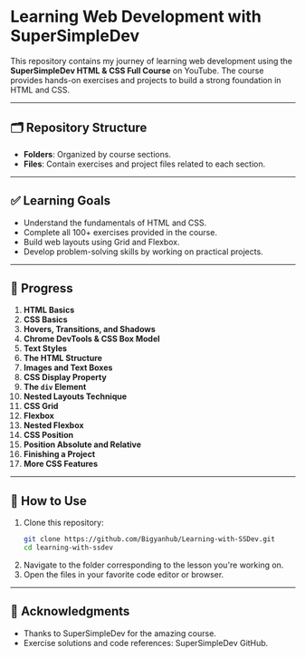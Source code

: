 # Learning Web Development with SuperSimpleDev  

This repository contains my journey of learning web development using the **SuperSimpleDev HTML & CSS Full Course** on YouTube. The course provides hands-on exercises and projects to build a strong foundation in HTML and CSS.  

---

## 🗂️ Repository Structure  

- **Folders**: Organized by course sections.  
- **Files**: Contain exercises and project files related to each section.  

---

## ✅ Learning Goals  

- Understand the fundamentals of HTML and CSS.  
- Complete all 100+ exercises provided in the course.  
- Build web layouts using Grid and Flexbox.  
- Develop problem-solving skills by working on practical projects.  

---

## 🔨 Progress  

1. **HTML Basics**  
2. **CSS Basics**  
3. **Hovers, Transitions, and Shadows**  
4. **Chrome DevTools & CSS Box Model**  
5. **Text Styles**  
6. **The HTML Structure**  
7. **Images and Text Boxes**  
8. **CSS Display Property**  
9. **The `div` Element**  
10. **Nested Layouts Technique**  
11. **CSS Grid**  
12. **Flexbox**  
13. **Nested Flexbox**  
14. **CSS Position**  
15. **Position Absolute and Relative**  
16. **Finishing a Project**  
17. **More CSS Features**  

---

## 🚀 How to Use  

1. Clone this repository:  
   ```bash
   git clone https://github.com/Bigyanhub/Learning-with-SSDev.git  
   cd learning-with-ssdev  
2. Navigate to the folder corresponding to the lesson you're working on.
3. Open the files in your favorite code editor or browser.

---

## 🎉 Acknowledgments

- Thanks to SuperSimpleDev for the amazing course.
- Exercise solutions and code references: SuperSimpleDev GitHub.
